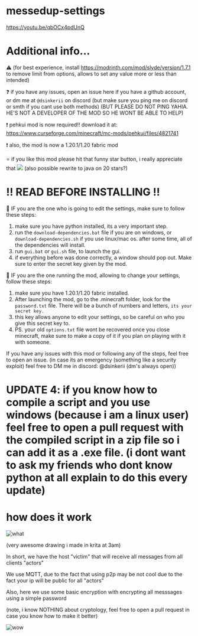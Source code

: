 # messedup-settings
https://youtu.be/qbOCx4pdUnQ

# Additional info...

  ⚠️ (for best experience, install https://modrinth.com/mod/slyde/version/1.7.1 to remove limit from options, allows to set any value more or less than intended)
  
  ❓ if you have any issues, open an issue here if you have a github account, or dm me at `@dsinkerii` on discord (but make sure you ping me on discord or smth if you cant use both methods) (BUT PLEASE DO NOT PING YAHIA. HE'S NOT A DEVELOPER OF THE MOD SO HE WONT BE ABLE TO HELP)
  
  ❗ pehkui mod is now required!! download it at: https://www.curseforge.com/minecraft/mc-mods/pehkui/files/4821741
  
  ❗ also, the mod is now a 1.20.1/1.20 fabric mod

  ⭐ if you like this mod please hit that funny star button, i really appreciate that 
![](https://media.discordapp.net/attachments/1134600951999778940/1137065459196383403/image.png?width=20&height=20) (also possible rewrite to java on 20 stars?)


# ‼️ READ BEFORE INSTALLING ‼️

🔴 IF you are the one who is going to edit the settings, make sure to follow these steps:
1. make sure you have python installed, its a very important step.
2. run the `download-dependencies.bat` file if you are on windows, or `download-dependencies.sh` if you use linux/mac os. after some time, all of the dependencies will install.
3. run `gui.bat` or `gui.sh` file, to launch the gui.
4. if everything before was done correctly, a window should pop out. Make sure to enter the secret key given by the mod.

🔴 IF you are the one running the mod, allowing to change your settings, follow these steps:
1. make sure you have 1.20.1/1.20 fabric installed.
2. After launching the mod, go to the .minecraft folder, look for the `password.txt` file. There will be a bunch of numbers and letters, `its your secret key.`
3. this key allows anyone to edit your settings, so be careful on who you give this secret key to.
4. PS. your old `options.txt` file wont be recovered once you close minecraft, make sure to make a copy of it if you plan on playing with it with someone.

If you have any issues with this mod or following any of the steps, feel free to open an issue.
(in case its an emergency (something like a security exploit) feel free to DM me in discord: @dsinkerii (dm's always open))

# UPDATE 4: if you know how to compile a script and you use windows (because i am a linux user) feel free to open a pull request with the compiled script in a zip file so i can add it as a .exe file. (i dont want to ask my friends who dont know python at all explain to do this every update)

# how does it work
![what](https://github.com/dsinkerii/messedup-settings/assets/104655906/626da6e5-8ea3-47a4-ba86-8cf079f68bc8)

(very awesome drawing i made in krita at 3am)

In short, we have the host "victim" that will receive all messages from all clients "actors"

We use MQTT, due to the fact that using p2p may be not cool due to the fact your ip will be public for all "actors"

Also, here we use some basic encryption with encrypting all messsages using a simple password

(note, i know NOTHING about cryptology, feel free to open a pull request in case you know how to make it better)




![wow](https://media.discordapp.net/attachments/1065674628636344420/1123644736922734632/makesweet-3nxz9e.gif?width=440&height=330)

